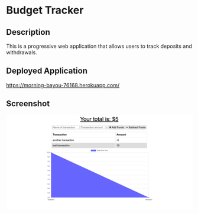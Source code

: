 # Budget Tracker

## Description

This is a progressive web application that allows users to track deposits and withdrawals.

## Deployed Application

https://morning-bayou-76168.herokuapp.com/

## Screenshot

![Budget Tracker Screenshot](/public/budget-tracker-screenshot.png "Budget Tracker Screenshot")